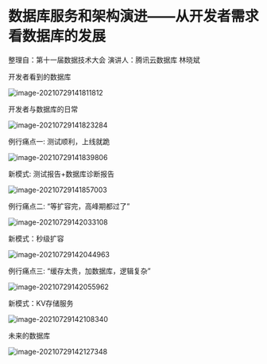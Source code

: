 # 数据库服务和架构演进——从开发者需求看数据库的发展

整理自：第十一届数据技术大会	演讲人：腾讯云数据库 林晓斌



开发者看到的数据库

![image-20210729141811812](https://gitee.com/er-huomeng/l-img/raw/master/img/image-20210729141811812.png)

开发者与数据库的日常

![image-20210729141823284](https://gitee.com/er-huomeng/l-img/raw/master/img/image-20210729141823284.png)

例行痛点一: 测试顺利，上线就跪

![image-20210729141839806](https://gitee.com/er-huomeng/l-img/raw/master/img/image-20210729141839806.png)

新模式: 测试报告+数据库诊断报告

![image-20210729141857003](https://gitee.com/er-huomeng/l-img/raw/master/img/image-20210729141857003.png)

例行痛点二: “等扩容完，高峰期都过了”

![image-20210729142033108](https://gitee.com/er-huomeng/l-img/raw/master/img/image-20210729142033108.png)

新模式：秒级扩容

![image-20210729142044963](https://gitee.com/er-huomeng/l-img/raw/master/img/image-20210729142044963.png)

例行痛点三: “缓存太贵，加数据库，逻辑复杂”

![image-20210729142055962](https://gitee.com/er-huomeng/l-img/raw/master/img/image-20210729142055962.png)

新模式：KV存储服务

![image-20210729142108340](https://gitee.com/er-huomeng/l-img/raw/master/img/image-20210729142108340.png)

未来的数据库

![image-20210729142127348](https://gitee.com/er-huomeng/l-img/raw/master/img/image-20210729142127348.png)